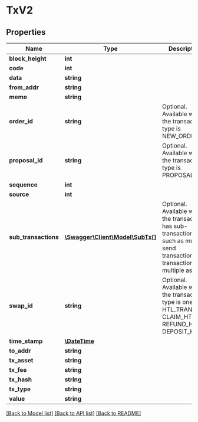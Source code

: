 # TxV2

## Properties
Name | Type | Description | Notes
------------ | ------------- | ------------- | -------------
**block_height** | **int** |  | 
**code** | **int** |  | 
**data** | **string** |  | 
**from_addr** | **string** |  | 
**memo** | **string** |  | 
**order_id** | **string** | Optional. Available when the transaction type is NEW_ORDER | [optional] 
**proposal_id** | **string** | Optional. Available when the transaction type is PROPOSAL | [optional] 
**sequence** | **int** |  | 
**source** | **int** |  | 
**sub_transactions** | [**\Swagger\Client\Model\SubTx[]**](SubTx.md) | Optional. Available when the transaction has sub-transactions, such as multi-send transaction or a transaction have multiple assets | [optional] 
**swap_id** | **string** | Optional. Available when the transaction type is one of HTL_TRANSFER, CLAIM_HTL, REFUND_HTL, DEPOSIT_HTL | [optional] 
**time_stamp** | [**\DateTime**](\DateTime.md) |  | 
**to_addr** | **string** |  | 
**tx_asset** | **string** |  | 
**tx_fee** | **string** |  | 
**tx_hash** | **string** |  | 
**tx_type** | **string** |  | 
**value** | **string** |  | 

[[Back to Model list]](../../README.md#documentation-for-models) [[Back to API list]](../../README.md#documentation-for-api-endpoints) [[Back to README]](../../README.md)

